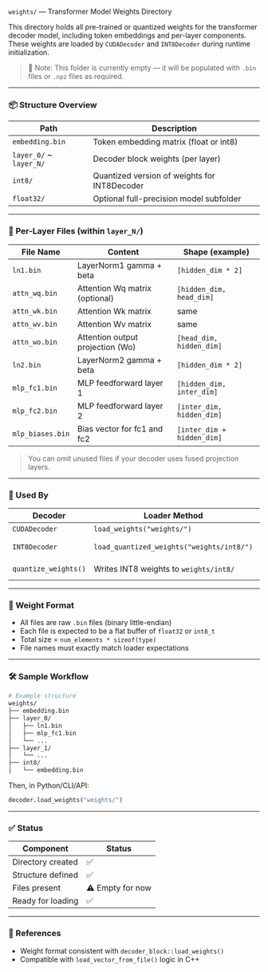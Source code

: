 `weights/` — Transformer Model Weights Directory

This directory holds all pre-trained or quantized weights for the transformer decoder model, including token embeddings and per-layer components. These weights are loaded by `CUDADecoder` and `INT8Decoder` during runtime initialization.

> 📝 Note: This folder is currently empty — it will be populated with `.bin` files or `.npz` files as required.

---

### 📦 Structure Overview

| Path                              | Description                                 |
|-----------------------------------|---------------------------------------------|
| `embedding.bin`                   | Token embedding matrix (float or int8)      |
| `layer_0/` ~ `layer_N/`           | Decoder block weights (per layer)           |
| `int8/`                           | Quantized version of weights for INT8Decoder |
| `float32/`                        | Optional full-precision model subfolder     |

---

### 📂 Per-Layer Files (within `layer_N/`)

| File Name        | Content                             | Shape (example)             |
|------------------|--------------------------------------|-----------------------------|
| `ln1.bin`         | LayerNorm1 gamma + beta             | `[hidden_dim * 2]`          |
| `attn_wq.bin`     | Attention Wq matrix (optional)       | `[hidden_dim, head_dim]`    |
| `attn_wk.bin`     | Attention Wk matrix                  | same                        |
| `attn_wv.bin`     | Attention Wv matrix                  | same                        |
| `attn_wo.bin`     | Attention output projection (Wo)     | `[head_dim, hidden_dim]`    |
| `ln2.bin`         | LayerNorm2 gamma + beta             | `[hidden_dim * 2]`          |
| `mlp_fc1.bin`     | MLP feedforward layer 1             | `[hidden_dim, inter_dim]`   |
| `mlp_fc2.bin`     | MLP feedforward layer 2             | `[inter_dim, hidden_dim]`   |
| `mlp_biases.bin`  | Bias vector for fc1 and fc2         | `[inter_dim + hidden_dim]`  |

> You can omit unused files if your decoder uses fused projection layers.

---

### 🧠 Used By

| Decoder           | Loader Method                       | Notes                         |
|------------------|-------------------------------------|-------------------------------|
| `CUDADecoder`     | `load_weights("weights/")`          | Loads `embedding.bin` + all `layer_N/` |
| `INT8Decoder`     | `load_quantized_weights("weights/int8/")` | INT8 weights must be pre-quantized |
| `quantize_weights()` | Writes INT8 weights to `weights/int8/` | See `INT8Decoder::quantize_weights(...)` |

---

### 🔄 Weight Format

- All files are raw `.bin` files (binary little-endian)
- Each file is expected to be a flat buffer of `float32` or `int8_t`
- Total size = `num_elements * sizeof(type)`
- File names must exactly match loader expectations

---

### 🛠️ Sample Workflow

```bash
# Example structure
weights/
├── embedding.bin
├── layer_0/
│   ├── ln1.bin
│   ├── mlp_fc1.bin
│   └── ...
├── layer_1/
│   └── ...
├── int8/
│   └── embedding.bin
```

Then, in Python/CLI/API:

```python
decoder.load_weights("weights/")
```

---

### ✅ Status

| Component         | Status |
|------------------|--------|
| Directory created | ✅ |
| Structure defined | ✅ |
| Files present     | ⚠️ Empty for now |
| Ready for loading | ✅ |

---

### 📘 References

- Weight format consistent with `decoder_block::load_weights()`
- Compatible with `load_vector_from_file()` logic in C++
